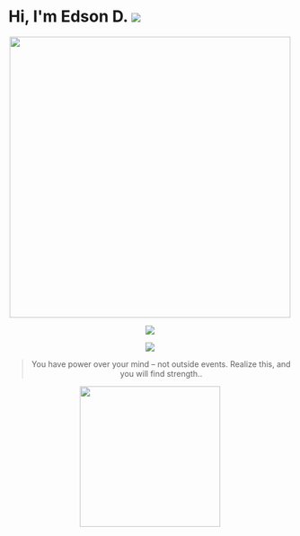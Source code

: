 Hi, I'm Edson D. ![](https://img.shields.io/badge/stars%20⭐-1245-yellow) 
==

<p align="center"><img width="500px" src="https://custom-title-readme.vercel.app/custom-title?font=Poppins&text=Edson+D.&weight=500&size=64&color=a83268" /></p> 
<p align="center">
   <a href="" >
    <img src="https://last-fm-badge.vercel.app/lastfm-badge?username=Eddev000" />
  </a>
</p>

<p align="center">
  <a href="https://ski">
    <img src="https://skillicons.dev/icons?i=js,html,css,nodejs,bash,linux,vim" />
  </a>
</p>

<div align="center">

>You have power over your mind – not outside events. Realize this, and you will find strength..
    
</div>
<p align="center">
  <a href="https://letterboxd.com/mayber" >
    <img width="250" src="https://letterboxd-github-badge.vercel.app/badge?user=Mayber" />
  </a>
</p>




